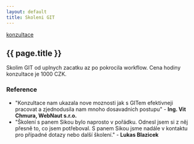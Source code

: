 ```yaml
---
layout: default
title: Skoleni GIT
---
```


[konzultace](..)

## {{ page.title }}

Skolim GIT od uplnych zacatku az po pokrocila workflow. Cena hodiny konzultace je 1000 CZK.


### Reference

- "Konzultace nam ukazala nove moznosti jak s GITem efektivneji pracovat a zjednodusila nam mnoho dosavadnich postupu" - __Ing. Vit Chmura, WebNaut s.r.o.__
- "Školení s panem Sikou bylo naprosto v pořádku. Odnesl jsem si z něj přesně to, co jsem potřeboval. S panem Sikou jsme nadále v kontaktu pro případné dotazy nebo další školení." - __Lukas Blazicek__

